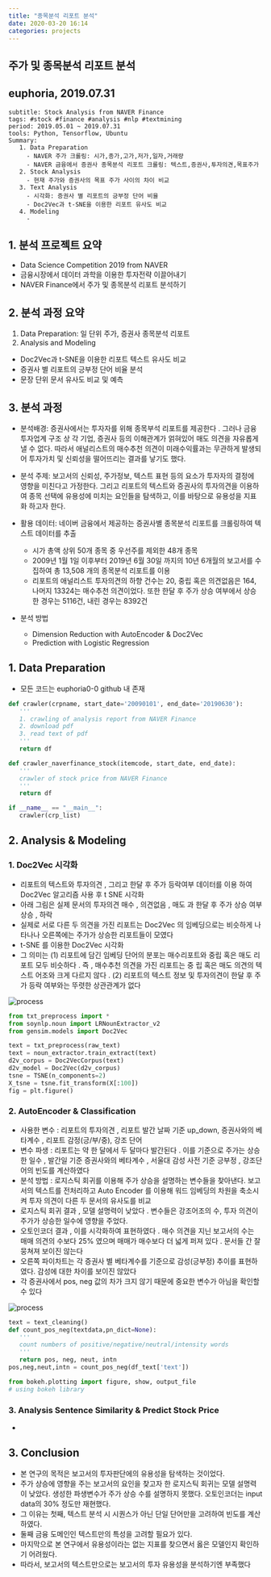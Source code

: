 ```yaml
---
title: "종목분석 리포트 분석"
date: 2020-03-20 16:14
categories: projects
---
```


## 주가 및 종목분석 리포트 분석
## euphoria, 2019.07.31

~~~
subtitle: Stock Analysis from NAVER Finance
tags: #stock #finance #analysis #nlp #textmining
period: 2019.05.01 ~ 2019.07.31
tools: Python, Tensorflow, Ubuntu
Summary: 
   1. Data Preparation
     - NAVER 주가 크롤링: 시가,종가,고가,저가,일자,거래량
     - NAVER 금융에서 증권사 종목분석 리포트 크롤링: 텍스트,증권사,투자의견,목표주가
   2. Stock Analysis
     - 현재 주가와 증권사의 목표 주가 사이의 차이 비교
   3. Text Analysis
     - 시각화: 증권사 별 리포트의 긍부정 단어 비율
     - Doc2Vec과 t-SNE을 이용한 리포트 유사도 비교
   4. Modeling
     - 
~~~

## 1. 분석 프로젝트 요약
 - Data Science Competition 2019 from NAVER
 - 금융시장에서 데이터 과학을 이용한 투자전략 이끌어내기
 - NAVER Finance에서 주가 및 종목분석 리포트 분석하기

## 2. 분석 과정 요약

1. Data Preparation: 일 단위 주가, 증권사 종목분석 리포트
2. Analysis and Modeling
 - Doc2Vec과 t-SNE을 이용한 리포트 텍스트 유사도 비교
 - 증권사 별 리포트의 긍부정 단어 비율 분석
 - 문장 단위 문서 유사도 비교 및 예측

## 3. 분석 과정

- 분석배경: 증권사에서는 투자자를 위해 종목부석 리포트를 제공한다 . 그러나 금융 투자업계 구조 상 각 기업, 증권사 등의 이해관계가 얽혀있어 매도 의견을 자유롭게 낼 수 없다. 따라서 애널리스트의 매수추천 의견이 미래수익률과는 무관하게 발생되어 투자가치 및 신뢰성을 떨어뜨리는 결과를 낳기도 했다.

- 분석 주제: 보고서의 신뢰성, 주가정보, 텍스트 표현 등의 요소가 투자자의 결정에 영향을 미친다고 가정한다. 그리고 리포트의 텍스트와 증권사의 투자의견을 이용하여 종목 선택에 유용성에 미치는 요인들을 탐색하고, 이를 바탕으로 유용성을 지표화 하고자 한다.

- 활용 데이터: 네이버 금융에서 제공하는 증권사별 종목분석 리포트를 크롤링하여 텍스트 데이터를 추출
  - 시가 총액 상위 50개 종목 중 우선주를 제외한 48개 종목
  - 2009년 1월 1일 이후부터 2019년 6월 30일 까지의 10년 6개월의 보고서를 수집하여 총 13,508 개의 종목분석 리포트를 이용
  - 리포트의 애널리스트 투자의견의 하향 건수는 20, 중립 혹은 의견없음은 164, 나머지 13324는 매수추천 의견이었다. 또한 한달 후 주가 상승 여부에서 상승한 경우는 5116건, 내린 경우는 8392건
  
- 분석 방법
  - Dimension Reduction with AutoEncoder & Doc2Vec
  - Prediction with Logistic Regression
  

## 1. Data Preparation
 - 모든 코드는 euphoria0-0 github 내 존재
```python
def crawler(crpname, start_date='20090101', end_date='20190630'):
   '''
   1. crawling of analysis report from NAVER Finance
   2. download pdf
   3. read text of pdf
   '''
   return df
```
```python
def crawler_naverfinance_stock(itemcode, start_date, end_date):
   '''
   crawler of stock price from NAVER Finance
   '''
   return df
```
```python
if __name__ == "__main__":
   crawler(crp_list)
```

## 2. Analysis & Modeling

### 1. Doc2Vec 시각화
 - 리포트의 텍스트와 투자의견 , 그리고 한달 후 주가 등락여부 데이터를 이용 하여 Doc2Vec 알고리즘 사용 후 t SNE 시각화
 - 아래 그림은 실제 문서의 투자의견 매수 , 의견없음 , 매도 과 한달 후 주가 상승 여부 상승 , 하락
 - 실제로 서로 다른 두 의견을 가진 리포트는 Doc2Vec 의 임베딩으로는 비슷하게 나타나나 오른쪽에는 주가가 상승한 리포트들이 모였다
 - t-SNE 를 이용한 Doc2Vec 시각화
 - 그 의미는 
   (1) 리포트에 담긴 임베딩 단어의 분포는 매수리포트와 중립 혹은 매도 리포트 모두 비슷하다 . 즉 , 매수추천 의견을 가진 리포트는 중
립 혹은 매도 의견의 텍스트 어조와 크게 다르지 않다 .
   (2) 리포트의 텍스트 정보 및 투자의견이 한달 후 주가 등락 여부와는 뚜렷한 상관관계가 없다

![process](/assets/images/5_img1.png)

```python
from txt_preprocess import *
from soynlp.noun import LRNounExtractor_v2
from gensim.models import Doc2Vec

text = txt_preprocess(raw_text)
text = noun_extractor.train_extract(text)
d2v_corpus = Doc2VecCorpus(text)
d2v_model = Doc2Vec(d2v_corpus)
tsne = TSNE(n_components=2)
X_tsne = tsne.fit_transform(X[:100])
fig = plt.figure()
```
  
### 2. AutoEncoder & Classification
 - 사용한 변수 : 리포트의 투자의견 , 리포트 발간 날짜 기준 up_down, 증권사와의 베타계수 , 리포트 감정(긍/부/중), 강조 단어
 - 변수 파생 : 리포트는 약 한 달에서 두 달마다 발간된다 . 이를 기준으로 주가는 상승한 일수 , 발간일 기준 증권사와의 베타계수 , 서울대 감성
사전 기준 긍부정 , 강조단어의 빈도를 계산하였다
 - 분석 방법 : 로지스틱 회귀를 이용해 주가 상승을 설명하는 변수들을 찾아낸다. 보고서의 텍스트를 전처리하고 Auto Encoder 를 이용해 워드 임베딩의 차원을 축소시켜 투자 의견이 다른 두 문서의 유사도를 비교
 - 로지스틱 회귀 결과 , 모델 설명력이 낮았다 . 변수들은 강조어조의 수, 투자 의견이 주가가 상승한 일수에 영향을 주었다.
 - 오토인코더 결과 , 이를 시각화하여 표현하였다 . 매수 의견을 지닌 보고서의 수는 매매 의견의 수보다 25% 였으며 매매가 매수보다 더 넓게 퍼져 있다 . 문서들 간 잘 뭉쳐져 보이진 않는다
 - 오른쪽 파이차트는 각 증권사 별 베타계수를 기준으로 감성(긍부정) 추이를 표현하였다. 감성에 대한 차이를 보이진 않았다
 - 각 증권사에서 pos, neg 값의 차가 크지 않기 때문에 중요한 변수가 아님을 확인할 수 있다

![process](/assets/images/5_img2.png)

```python
text = text_cleaning()
def count_pos_neg(textdata,pn_dict=None):
   '''
   count numbers of positive/negative/neutral/intensity words
   '''
   return pos, neg, neut, intn
pos,neg,neut,intn = count_pos_neg(df_text['text'])
```

```python
from bokeh.plotting import figure, show, output_file
# using bokeh library
```



### 3. Analysis Sentence Similarity & Predict Stock Price
 - 

## 3. Conclusion
 - 본 연구의 목적은 보고서의 투자판단에의 유용성을 탐색하는 것이었다.
 - 주가 상승에 영향을 주는 보고서의 요인을 찾고자 한 로지스틱 회귀는 모델 설명력이 낮았다. 생성한 파생변수가 주가 상승 수를 설명하지 못했다. 오토인코더는 input data의 30% 정도만 재현했다. 
  - 그 이유는 첫째, 텍스트 분석 시 시퀀스가 아닌 단일 단어만을 고려하여 빈도를 계산하였다. 
  - 둘째 금융 도메인인 텍스트만의 특성을 고려할 필요가 있다.
  - 마지막으로 본 연구에서 유용성이라는 없는 지표를 찾으면서 옳은 모델인지 확인하기 어려웠다.
 - 따라서, 보고서의 텍스트만으로는 보고서의 투자 유용성을 분석하기엔 부족했다
 


